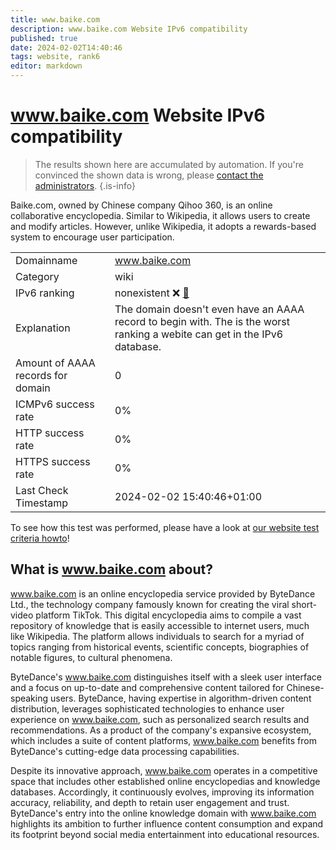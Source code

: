 ```yaml
---
title: www.baike.com
description: www.baike.com Website IPv6 compatibility
published: true
date: 2024-02-02T14:40:46
tags: website, rank6
editor: markdown
---
```


# www.baike.com Website IPv6 compatibility

> The results shown here are accumulated by automation. If you're convinced the shown data is wrong, please [contact the administrators](/howto/chat). 
{.is-info}

Baike.com, owned by Chinese company Qihoo 360, is an online collaborative encyclopedia. Similar to Wikipedia, it allows users to create and modify articles. However, unlike Wikipedia, it adopts a rewards-based system to encourage user participation.


|   |   |
| - | - |
| Domainname | www.baike.com
| Category | wiki |
| IPv6 ranking | nonexistent :x: [🔗](/howto/ranking) |
| Explanation | The domain doesn't even have an AAAA record to begin with. The is the worst ranking a webite can get in the IPv6 database. |
| Amount of AAAA records for domain | 0 |
| ICMPv6 success rate | 0%|
| HTTP success rate | 0% |
| HTTPS success rate | 0% |
| Last Check Timestamp | 2024-02-02 15:40:46+01:00 |

To see how this test was performed, please have a look at [our website test criteria howto](/howto/testcriteria/website)!


## What is www.baike.com about?
www.baike.com is an online encyclopedia service provided by ByteDance Ltd., the technology company famously known for creating the viral short-video platform TikTok. This digital encyclopedia aims to compile a vast repository of knowledge that is easily accessible to internet users, much like Wikipedia. The platform allows individuals to search for a myriad of topics ranging from historical events, scientific concepts, biographies of notable figures, to cultural phenomena.

ByteDance's www.baike.com distinguishes itself with a sleek user interface and a focus on up-to-date and comprehensive content tailored for Chinese-speaking users. ByteDance, having expertise in algorithm-driven content distribution, leverages sophisticated technologies to enhance user experience on www.baike.com, such as personalized search results and recommendations. As a product of the company's expansive ecosystem, which includes a suite of content platforms, www.baike.com benefits from ByteDance's cutting-edge data processing capabilities.

Despite its innovative approach, www.baike.com operates in a competitive space that includes other established online encyclopedias and knowledge databases. Accordingly, it continuously evolves, improving its information accuracy, reliability, and depth to retain user engagement and trust. ByteDance's entry into the online knowledge domain with www.baike.com highlights its ambition to further influence content consumption and expand its footprint beyond social media entertainment into educational resources.


